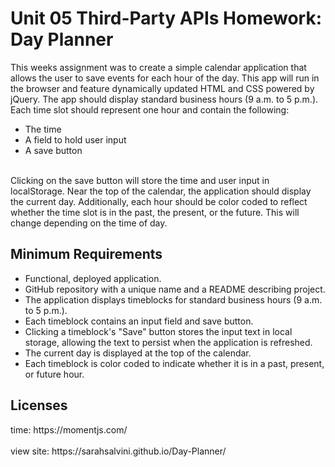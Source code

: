<h1><b>Unit 05 Third-Party APIs Homework: Day Planner</b></h1>
This weeks assignment was to create a simple calendar application that allows the user to save events for each hour of the day. This app will run in the browser and feature dynamically updated HTML and CSS powered by jQuery.
The app should display standard business hours (9 a.m. to 5 p.m.). Each time slot should represent one hour and contain the following:

<ul>
<li>The time</li>


<li>A field to hold user input</li>


<li>A save button</li>
</ul>
<br>
Clicking on the save button will store the time and user input in localStorage.
Near the top of the calendar, the application should display the current day. Additionally, each hour should be color coded to reflect whether the time slot is in the past, the present, or the future. This will change depending on the time of day.




<h2><b>Minimum Requirements</b></h2>

<ul>
  <li>Functional, deployed application.</li>


<li>GitHub repository with a unique name and a README describing project.</li>


<li>The application displays timeblocks for standard business hours (9 a.m. to 5 p.m.).</li>


<li>Each timeblock contains an input field and save button.</li>


<li>Clicking a timeblock's "Save" button stores the input text in local storage, allowing the text to persist when the application is refreshed.</li>


<li>The current day is displayed at the top of the calendar.</li>


<li>Each timeblock is color coded to indicate whether it is in a past, present, or future hour.</li>
</ul>


<h2><b>Licenses</h2></b>
time: https://momentjs.com/
<br>
<br>
view site: https://sarahsalvini.github.io/Day-Planner/

